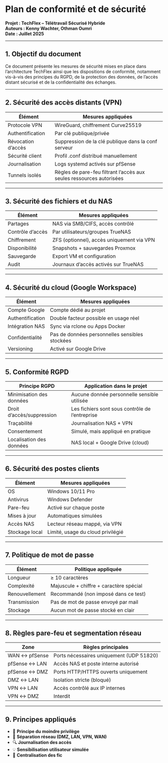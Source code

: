 # Plan de conformité et de sécurité  
**Projet : TechFlex – Télétravail Sécurisé Hybride**  
**Auteurs : Kenny Wachter, Othman Oumri**  
**Date : Juillet 2025**

---

## 1. Objectif du document

Ce document présente les mesures de sécurité mises en place dans l’architecture TechFlex ainsi que les dispositions de conformité, notamment vis-à-vis des principes du RGPD, de la protection des données, de l’accès distant sécurisé et de la confidentialité des échanges.

---

## 2. Sécurité des accès distants (VPN)

| Élément            | Mesures appliquées |
|--------------------|--------------------|
| Protocole VPN      | WireGuard, chiffrement Curve25519 |
| Authentification   | Par clé publique/privée |
| Révocation d’accès | Suppression de la clé publique dans la conf serveur |
| Sécurité client    | Profil .conf distribué manuellement |
| Journalisation     | Logs systemd activés sur pfSense |
| Tunnels isolés     | Règles de pare-feu filtrant l’accès aux seules ressources autorisées |

---

## 3. Sécurité des fichiers et du NAS

| Élément          | Mesures appliquées |
|------------------|--------------------|
| Partages         | NAS via SMB/CIFS, accès contrôlé |
| Contrôle d’accès | Par utilisateurs/groupes TrueNAS |
| Chiffrement      | ZFS (optionnel), accès uniquement via VPN |
| Disponibilité    | Snapshots + sauvegardes Proxmox |
| Sauvegarde       | Export VM et configuration |
| Audit            | Journaux d’accès activés sur TrueNAS |

---

## 4. Sécurité du cloud (Google Workspace)

| Élément           | Mesures appliquées |
|-------------------|--------------------|
| Compte Google     | Compte dédié au projet |
| Authentification  | Double facteur possible en usage réel |
| Intégration NAS   | Sync via rclone ou Apps Docker |
| Confidentialité   | Pas de données personnelles sensibles stockées |
| Versioning        | Activé sur Google Drive |

---

## 5. Conformité RGPD

| Principe RGPD               | Application dans le projet |
|-----------------------------|-----------------------------|
| Minimisation des données    | Aucune donnée personnelle sensible utilisée |
| Droit d’accès/suppression   | Les fichiers sont sous contrôle de l’entreprise |
| Traçabilité                 | Journalisation NAS + VPN |
| Consentement                | Simulé, mais appliqué en pratique |
| Localisation des données    | NAS local + Google Drive (cloud) |

---

## 6. Sécurité des postes clients

| Élément         | Mesures appliquées |
|-----------------|--------------------|
| OS              | Windows 10/11 Pro |
| Antivirus       | Windows Defender |
| Pare-feu        | Activé sur chaque poste |
| Mises à jour    | Automatiques simulées |
| Accès NAS       | Lecteur réseau mappé, via VPN |
| Stockage local  | Limité, usage du cloud privilégié |

---

## 7. Politique de mot de passe

| Élément         | Politique appliquée |
|-----------------|----------------------|
| Longueur        | ≥ 10 caractères |
| Complexité      | Majuscule + chiffre + caractère spécial |
| Renouvellement  | Recommandé (non imposé dans ce test) |
| Transmission    | Pas de mot de passe envoyé par mail |
| Stockage        | Aucun mot de passe stocké en clair |

---

## 8. Règles pare-feu et segmentation réseau

| Zone            | Règles principales |
|------------------|-------------------|
| WAN ↔ pfSense     | Ports nécessaires uniquement (UDP 51820) |
| pfSense ↔ LAN     | Accès NAS et poste interne autorisé |
| pfSense ↔ DMZ     | Ports HTTP/HTTPS ouverts uniquement |
| DMZ ↔ LAN         | Isolation stricte (bloqué) |
| VPN ↔ LAN         | Accès contrôlé aux IP internes |
| VPN ↔ DMZ         | Interdit |

---

## 9. Principes appliqués

- 🔐 **Principe du moindre privilège**
- 🔁 **Séparation réseau (DMZ, LAN, VPN, WAN)**
- 🔍 **Journalisation des accès**
- 💡 **Sensibilisation utilisateur simulée**
- 📁 **Centralisation des fic**
